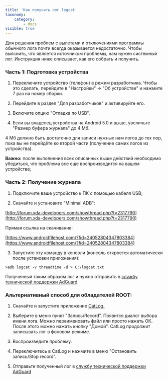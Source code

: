 ```yaml
---
title: 'Как получить лог logcat'
taxonomy:
    category:
        - docs
visible: true
---
```


Для решения проблем с вылетами и отключениями программы обычного лога почти всегда оказывается недостаточно. Чтобы выяснить, что является источником проблемы, нам нужен системный лог. Инструкция ниже описывает, как его собрать и получить.

### Часть 1: Подготовка устройства

1. Переключите устройство (телефон) в режим разработчика. Чтобы это сделать, перейдите в "Настройки" -> "Об устройстве" и нажмите 7 раз на номер сборки.

2. Перейдите в раздел "Для разработчиков" и активируйте его.

3. Включите опцию "Отладка по USB".

4. Если вы владелец устройства на Android 5.0 и выше, увеличьте "Размер буфера журнала" до 4 Мб.

4 Мб должно быть достаточно для записи нужных нам логов до тех пор, пока вы не перейдёте ко второй части (получение самих логов из устройства).

**Важно:** после выполнения всех описанных выше действий необходимо убедиться, что проблема все еще воспроизводится на вашем устройстве;

### Часть 2: Получение журнала

1. Подключите ваше устройство к ПК с помощью кабеля USB;

2. Скачайте и установите "Minimal ADB":

[http://forum.xda-developers.com/showthread.php?t=2317790](http://forum.xda-developers.com/showthread.php?t=2317790)

Прямая ссылка на скачивание:

[https://www.androidfilehost.com/?fid=24052804347803384](https://www.androidfilehost.com/?fid=24052804347803384)


3. Запустите эту команду в консоли (консоль откроется автоматически после установки приложения):

`>adb logcat -v threadtime -d > C:\logcat.txt` 

Полученный таким образом лог и нужно отправить в [службу технической поддержки AdGuard](mailto:support@adguard.com?subject=logcat)

### Альтернативный способ для обладателей ROOT:

1. Скачайте и запустите приложение [CatLog.](https://play.google.com/store/apps/details?id=com.nolanlawson.logcat&noprocess)

2. Выберите в меню пункт "Запись/Record". Появится диалог выбора имени лога. Можно переименовать файл или просто нажать ОК. После этого можно нажать кнопку "Домой". CatLog продолжит записывать лог в фоновом режиме.

3. Воспроизведите проблему.

4. Переключитесь в CatLog и нажмите в меню "Остановить запись/Stop record".

5. Отправьте полученный лог в [службу технической поддержки AdGuard](mailto:support@adguard.com?subject=logcat) 
